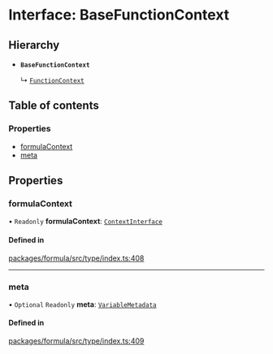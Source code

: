 # Interface: BaseFunctionContext

## Hierarchy

- **`BaseFunctionContext`**

  ↳ [`FunctionContext`](FunctionContext.md)

## Table of contents

### Properties

- [formulaContext](BaseFunctionContext.md#formulacontext)
- [meta](BaseFunctionContext.md#meta)

## Properties

### <a id="formulacontext" name="formulacontext"></a> formulaContext

• `Readonly` **formulaContext**: [`ContextInterface`](ContextInterface.md)

#### Defined in

[packages/formula/src/type/index.ts:408](https://github.com/mashcard/mashcard/blob/main/packages/formula/src/type/index.ts#L408)

---

### <a id="meta" name="meta"></a> meta

• `Optional` `Readonly` **meta**: [`VariableMetadata`](VariableMetadata.md)

#### Defined in

[packages/formula/src/type/index.ts:409](https://github.com/mashcard/mashcard/blob/main/packages/formula/src/type/index.ts#L409)
